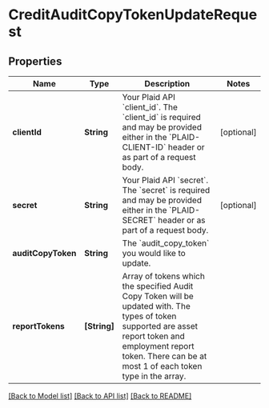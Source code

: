 # CreditAuditCopyTokenUpdateRequest

## Properties
Name | Type | Description | Notes
------------ | ------------- | ------------- | -------------
**clientId** | **String** | Your Plaid API &#x60;client_id&#x60;. The &#x60;client_id&#x60; is required and may be provided either in the &#x60;PLAID-CLIENT-ID&#x60; header or as part of a request body. | [optional] 
**secret** | **String** | Your Plaid API &#x60;secret&#x60;. The &#x60;secret&#x60; is required and may be provided either in the &#x60;PLAID-SECRET&#x60; header or as part of a request body. | [optional] 
**auditCopyToken** | **String** | The &#x60;audit_copy_token&#x60; you would like to update. | 
**reportTokens** | **[String]** | Array of tokens which the specified Audit Copy Token will be updated with. The types of token supported are asset report token and employment report token. There can be at most 1 of each token type in the array. | 

[[Back to Model list]](../README.md#documentation-for-models) [[Back to API list]](../README.md#documentation-for-api-endpoints) [[Back to README]](../README.md)


